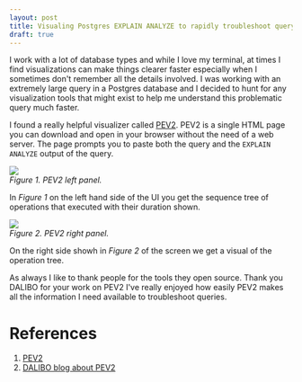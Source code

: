 ```yaml
---
layout: post
title: Visualing Postgres EXPLAIN ANALYZE to rapidly troubleshoot query bottlenecks
draft: true
---
```

I work with a lot of database types and while I love my terminal, at times I find visualizations can make things clearer faster especially when I sometimes don't remember all the details involved. I was working with an extremely large query in a Postgres database and I decided to hunt for any visualization tools that might exist to help me understand this problematic query much faster.

I found a really helpful visualizer called [PEV2](https://github.com/dalibo/pev2/blob/master/index.html). PEV2 is a single HTML page you can download and open in your browser without the need of a web server. The page prompts you to paste both the query and the `EXPLAIN ANALYZE` output of the query. 

![](https://blog.dalibo.com/img/202101_pev2_diagram.png)  
_Figure 1. PEV2 left panel._

In _Figure 1_ on the left hand side of the UI you get the sequence tree of operations that executed with their duration shown.

![](https://blog.dalibo.com/img/202101_pev2_highlight.png)  
_Figure 2. PEV2 right panel._

On the right side showh in _Figure 2_ of the screen we get a visual of the operation tree.

As always I like to thank people for the tools they open source. Thank you DALIBO for your work on PEV2 I've really enjoyed how easily PEV2 makes all the information I need available to troubleshoot queries.

# References
1. [PEV2](https://github.com/dalibo/pev2/blob/master/index.html)
2. [DALIBO blog about PEV2](https://blog.dalibo.com/2021/02/09/pev2_whats_new_en.html)
